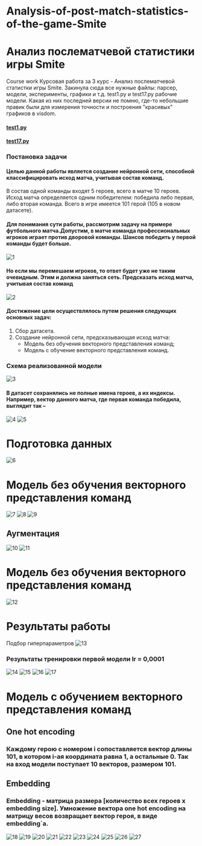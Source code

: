 # Analysis-of-post-match-statistics-of-the-game-Smite
# Анализ послематчевой статистики игры Smite
Course work
Курсовая работа за 3 курс - Анализ послематчевой статистки игры Smite. 
Закинула сюда все нужные файлы: парсер, модели, эксперименты, графики и т.д.
test1.py и test17.py рабочие модели. Какая из них последней версии не помню, где-то небольшие правик были для измерения точности и построения "красивых" графиков в visdom.

#### [test1.py](https://github.com/Ufipoo/Analysis-of-post-match-statistics-of-the-game-Smite/blob/master/test1.py)
#### [test17.py](https://github.com/Ufipoo/Analysis-of-post-match-statistics-of-the-game-Smite/blob/master/test17.py)

### Постановка задачи
#### Целью данной работы является создание нейронной сети, способной классифицировать исход матча, учитывая состав команд. 
В состав одной команды входят 5 героев, всего в матче 10 героев.
Исход матча определяется одним победителем: победила либо первая, либо вторая команда.
Всего в игре имеется 101 герой (105 в новом датасете).
#### Для понимания сути работы, рассмотрим задачу на примере футбольного матча.Допустим, в матче команда профессиональных игроков играет против дворовой команды. Шансов победить у первой команды будет больше. 
![1](https://i.imgur.com/XGSQpJ8.jpg)
#### Но если мы перемешаем игроков, то ответ будет уже не таким очевидным. Этим и должна заняться сеть. Предсказать исход матча, учитывая состав команд
![2](https://i.imgur.com/PbZ0BYN.jpg)
#### Достижение цели осуществлялось путем решения следующих основных задач:
1. Сбор датасета.
2. Создание нейронной сети, предсказывающая исход матча:
   * Модель без обучения векторного представления команд;
   * Модель с обучение векторного представления команд.
### Схема реализованной модели
![3](https://i.imgur.com/sTB7ZLU.png)
#### В датасет сохранялись не полные имена героев, а их индексы. Например, вектор данного матча, где первая команда победила, выглядит так –
![4](https://i.imgur.com/suegP5p.jpg)
![5](https://i.imgur.com/5esJTfg.jpg)
# Подготовка данных
![6](https://i.imgur.com/07KIljo.png)
# Модель без обучения векторного представления команд
![7](https://i.imgur.com/GI6GBzS.png)
![8](https://i.imgur.com/5YLniP9.png)
![9](https://i.imgur.com/tjHhkWF.jpg)
## Аугментация
![10](https://i.imgur.com/QTE71ds.png)
![11](https://i.imgur.com/uqejDY3.jpg)
# Модель без обучения векторного представления команд
![12](https://i.imgur.com/YbXMLvP.png)
# Результаты работы
Подбор гиперпараметров
![13](https://i.imgur.com/R0Iobvz.png)
### Результаты тренировки первой модели lr = 0,0001
![14](https://i.imgur.com/Xf6lhdh.png)
![15](https://i.imgur.com/HxL5wGm.png)
![16](https://i.imgur.com/yS07487.png)
![17](https://i.imgur.com/6Y25TwM.png)
# Модель с обучением векторного представления команд
## One hot encoding
### Каждому герою с номером i сопоставляется вектор длины 101, в котором i-ая координата равна 1, а остальные 0. Так на вход модели поступает 10 векторов, размером 101. 
## Embedding
### Embedding - матрица размера [количество всех героев х embedding size]. Умножение вектора one hot encoding на матрицу весов возвращает вектор героя, в виде embedding`a.
![18](https://i.imgur.com/m6G3mv3.png)
![19](https://i.imgur.com/UIWl8xA.png)
![20](https://i.imgur.com/hGeSnPK.png)
![21](https://i.imgur.com/rfirWfs.png)
![22](https://i.imgur.com/obzR6jJ.png)
![23](https://i.imgur.com/V8tq3Uy.png)
![24](https://i.imgur.com/nnhIiyW.png)
![25](https://i.imgur.com/Ln4JITp.png)
![26](https://i.imgur.com/gmq5d90.png)
![27](https://i.imgur.com/I0RZxzv.png)

